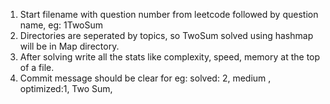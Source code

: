 1. Start filename with question number from leetcode followed by question name, eg: 1TwoSum 
2. Directories are seperated by topics, so TwoSum solved using hashmap will be in Map directory.
3. After solving write all the stats like complexity, speed, memory at the top of a file.
4. Commit message should be clear for eg: solved: 2, medium , optimized:1, Two Sum,
